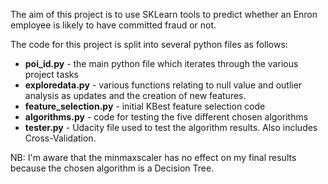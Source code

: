 The aim of this project is to use SKLearn tools to predict whether an Enron employee is likely to have committed fraud or not.

The code for this project is split into several python files as follows:

* **poi_id.py** - the main python file which iterates through the various project tasks
* **exploredata.py** - various functions relating to null value and outlier analysis as updates and the creation of new features.
* **feature_selection.py** - initial KBest feature selection code
* **algorithms.py** - code for testing the five different chosen algorithms
* **tester.py** - Udacity file used to test the algorithm results.  Also includes Cross-Validation.

NB: I'm aware that the minmaxscaler has no effect on my final results because the chosen algorithm is a Decision Tree.
